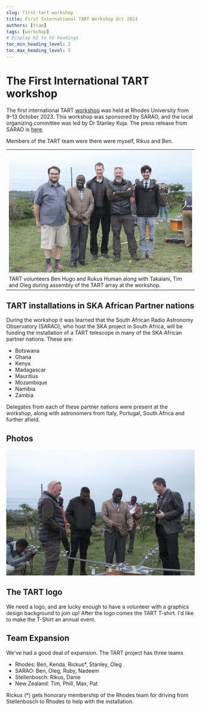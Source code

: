 ```yaml
---
slug: first-tart-workshop
title: First International TART Workshop Oct 2023
authors: [tcam]
tags: [workshop]
# Display h2 to h5 headings
toc_min_heading_level: 2
toc_max_heading_level: 5
---
```


# The First International TART workshop

The first international TART [workshop](/docs/install/workshop) was held at Rhodes University from 9-13 October 2023. This workshop was sponsored by SARAO, and the local organizing committee was led by Dr Stanley Kuja. The press release from SARAO is [here](https://www.sarao.ac.za/news/low-cost-radio-telescope-brings-new-research-and-training-opportunities-for-african-scientists/).

Members of the TART team were there were myself, Rikus and Ben.

|  |
| --- |
| ![TART Volunteers](/img/volunteers_at_rhodes.jpg) |
| TART volunteers Ben Hugo and Rukus Human along with Takalani, Tim and Oleg  during assembly of the TART array at the workshop.  |

## TART installations in SKA African Partner nations

During the workshop it was learned that the South African Radio Astronomy Observatory (SARAO), who host the SKA project in South Africa, will be funding the installation of a TART telescope in many of the SKA African partner nations. These are:
* Botswana
* Ghana
* Kenya
* Madagascar
* Mauritius
* Mozambique
* Namibia
* Zambia

Delegates from each of these partner nations were present at the workshop, along with astronomers from Italy, Portugal, South Africa and further afield.

## Photos

![TART Array Assembly](/img/tart_array_assembly.jpg)


## The TART logo

We need a logo, and are lucky enough to have a volunteer with a graphics design background to join up! After the logo comes the TART T-shirt. I'd like to make the T-Shirt an annual event.

## Team Expansion

We've had a good deal of expansion. The TART project has three teams

* Rhodes: Ben, Kenda, Rickus*, Stanley, Oleg
* SARAO: Ben, Oleg, Ruby, Nadeem
* Stellenbosch: Rikus, Danie
* New Zealand: Tim, Phill, Max, Pat

Rickus (*) gets honorary membership of the Rhodes team for driving from Stellenbosch to Rhodes to help with the installation.


